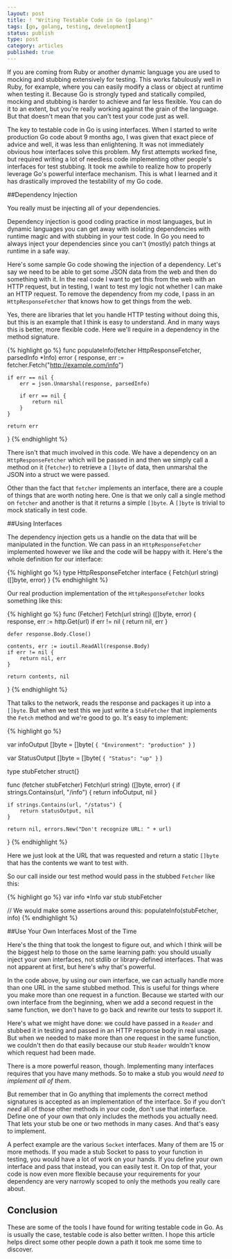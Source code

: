 ```yaml
---
layout: post
title: ! "Writing Testable Code in Go (golang)"
tags: [go, golang, testing, development]
status: publish
type: post
category: articles
published: true
---
```


If you are coming from Ruby or another dynamic language you are used to mocking
and stubbing extensively for testing. This works fabulously well in Ruby, for
example, where you can easily modify a class or object at runtime when testing
it. Because Go is strongly typed and statically compiled, mocking and stubbing
is harder to achieve and far less flexible. You can do it to an extent, but
you're really working against the grain of the language. But that doesn't mean
that you can't test your code just as well.

The key to testable code in Go is using interfaces. When I started to write
production Go code about 9 months ago, I was given that exact piece of advice
and well, it was less than enlightening. It was not immediately obvious how
interfaces solve this problem. My first attempts worked fine, but required
writing a lot of needless code implementing other people's interfaces for test
stubbing. It took me awhile to realize how to properly leverage Go's powerful
interface mechanism. This is what I learned and it has drastically improved the
testability of my Go code.

##Dependency Injection

You really must be injecting all of your dependencies.

Dependency injection is good coding practice in most languages, but in dynamic
languages you can get away with isolating dependencies with runtime magic and
with stubbing in your test code. In Go you need to always inject your
dependencies since you can't (mostly) patch things at runtime in a safe way.

Here's some sample Go code showing the injection of a dependency. Let's say we
need to be able to get some JSON data from the web and then do something with
it.  In the real code I want to get this from the web with an HTTP request, but
in testing, I want to test my logic not whether I can make an HTTP request.  To
remove the dependency from my code, I pass in an `HttpResponseFetcher` that
knows how to get things from the web.

Yes, there are libraries that let you handle HTTP testing without doing this,
but this is an example that I think is easy to understand. And in many ways
this is better, more flexible code. Here we'll require in a dependency in the
method signature.

{% highlight go %}
func populateInfo(fetcher HttpResponseFetcher, parsedInfo *Info) error {
	response, err := fetcher.Fetch("http://example.com/info")

	if err == nil {
		err = json.Unmarshal(response, parsedInfo)

		if err == nil {
			return nil
		}
	}

	return err
}
{% endhighlight %}

There isn't that much involved in this code. We have a dependency on an
`HttpResponseFetcher` which will be passed in and then we simply call a method
on it (`fetcher`) to retrieve a `[]byte` of data, then unmarshal the JSON into a
struct we were passed.

Other than the fact that `fetcher` implements an interface, there are a couple
of things that are worth noting here. One is that we only call a single method
on `fetcher` and another is that it returns a simple `[]byte`. A `[]byte` is
trivial to mock statically in test code.

##Using Interfaces

The dependency injection gets us a handle on the data that will be manipulated
in the function. We can pass in an `HttpResponseFetcher` implemented however
we like and the code will be happy with it. Here's the whole definition for our
interface:

{% highlight go %}
type HttpResponseFetcher interface {
	Fetch(url string) ([]byte, error)
}
{% endhighlight %}


Our real production implementation of the `HttpResponseFetcher` looks something
like this:

{% highlight go %}
func (Fetcher) Fetch(url string) ([]byte, error) {
	response, err := http.Get(url)
	if err != nil {
		return nil, err
	}

	defer response.Body.Close()

	contents, err := ioutil.ReadAll(response.Body)
	if err != nil {
		return nil, err
	}

	return contents, nil
}
{% endhighlight %}

That talks to the network, reads the response and packages it up into a
`[]byte`. But when we test this we just write a `StubFetcher` that implements
the `Fetch` method and we're good to go. It's easy to implement:

{% highlight go %}

var infoOutput []byte = []byte(
	`{ "Environment": "production" }`
)

var StatusOutput []byte = []byte(
	`{ "Status": "up" }`
)

type stubFetcher struct{}

func (fetcher stubFetcher) Fetch(url string) ([]byte, error) {
	if strings.Contains(url, "/info") {
		return infoOutput, nil
	}

	if strings.Contains(url, "/status") {
		return statusOutput, nil
	}

	return nil, errors.New("Don't recognize URL: " + url)
}
{% endhighlight %}

Here we just look at the URL that was requested and return a static
`[]byte` that has the contents we want to test with.

So our call inside our test method would pass in the stubbed `Fetcher`
like this:


{% highlight go %}
var info *Info
var stub stubFetcher

// We would make some assertions around this:
populateInfo(stubFetcher, info)
{% endhighlight %}

##Use Your Own Interfaces Most of the Time

Here's the thing that took the longest to figure out, and which I think
will be the biggest help to those on the same learning path:
you should usually inject your own interfaces, not stdlib or library-defined
interfaces. That was not apparent at first, but here's why that's powerful.

In the code above, by using our own interface, we can actually handle more than
one URL in the same stubbed method. This is useful for things where you make
more than one request in a function. Because we started with our own interface
from the beginning, when we add a second request in the same function, we don't
have to go back and rewrite our tests to support it.

Here's what we might have done: we could have passed in a `Reader` and stubbed
it in testing and passed in an HTTP response body in real usage. But when we
needed to make more than one request in the same function, we couldn't then
do that easily because our stub `Reader` wouldn't know which request had been
made.

There is a more powerful reason, though. Implementing many interfaces requires
that you have many methods. So to make a stub you would *need to implement all
of them*.

But remember that in Go anything that implements the correct method signatures
is accepted as an implementation of the interface. So if you don't *need* all of
those other methods in your code, don't use that interface. Define one of your
own that only includes the methods you actually need. That lets your stub be
one or two methods in many cases. And that's easy to implement.

A perfect example are the various `Socket` interfaces. Many of them are 15 or
more methods. If you made a stub Socket to pass to your function in testing,
you would have a lot of work on your hands. If you define your own interface
and pass that instead, you can easily test it. On top of that, your code is
now even more flexible because your requirements for your dependency are very
narrowly scoped to only the methods you really care about.

## Conclusion

These are some of the tools I have found for writing testable code in Go. As
is usually the case, testable code is also better written.  I hope this article
helps direct some other people down a path it took me some time to discover.

